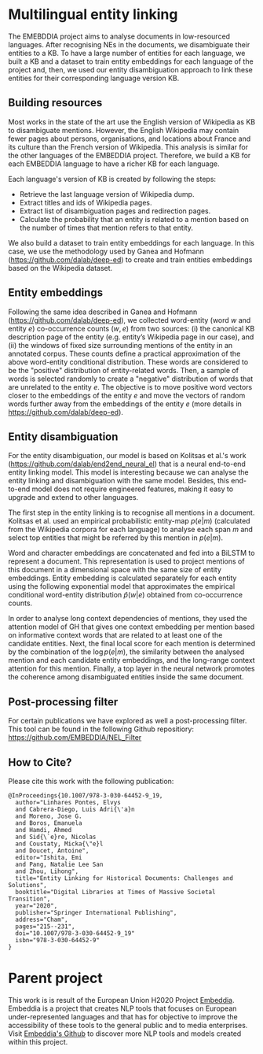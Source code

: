 # Multilingual entity linking

The EMEBDDIA project aims to analyse documents in low-resourced languages. After recognising NEs in the documents, we disambiguate their entities to a KB. To have a large number of entities for each language, we built a KB and a dataset to train entity embeddings for each language of the project and, then, we used our entity disambiguation approach to link these entities for their corresponding language version KB.

## Building resources

Most works in the state of the art use the English version of Wikipedia as KB to disambiguate mentions. However, the English Wikipedia may contain fewer pages about persons, organisations, and locations about France and its culture than the French version of Wikipedia. This analysis is similar for the other languages of the EMBEDDIA project. Therefore, we build a KB for each EMBEDDIA language to have a richer KB for each language.

Each language's version of KB is created by following the steps:
- Retrieve the last language version of Wikipedia dump.
- Extract titles and ids of Wikipedia pages.
- Extract list of disambiguation pages and redirection pages.
- Calculate the probability that an entity is related to a mention based on the number of times that mention refers to that entity.

We also build a dataset to train entity embeddings for each language. In this case, we use the methodology used by Ganea and Hofmann (https://github.com/dalab/deep-ed) to create and train entities embeddings based on the Wikipedia dataset.

## Entity embeddings

Following the same idea described in Ganea and Hofmann (https://github.com/dalab/deep-ed), we collected word-entity (word $w$ and entity $e$) co-occurrence counts $(w,e)$ from two sources: (i) the canonical KB description page of the entity (e.g. entity’s Wikipedia page in our case), and (ii) the windows of fixed size surrounding mentions of the entity in an annotated corpus. These counts define a practical approximation of the above word-entity conditional distribution. These words are considered to be the "positive" distribution of entity-related words. Then, a sample of words is selected randomly to create a "negative" distribution of words that are unrelated to the entity $e$. The objective is to move positive word vectors closer to the embeddings of the entity $e$ and move the vectors of random words further away from the embeddings of the entity $e$ (more details in https://github.com/dalab/deep-ed).

## Entity disambiguation

For the entity disambiguation, our model is based on Kolitsas et al.'s work (https://github.com/dalab/end2end_neural_el) that is a neural end-to-end entity linking model. This model is interesting because we can analyse the entity linking and disambiguation with the same model. Besides, this end-to-end model does not require engineered features, making it easy to upgrade and extend to other languages.

The first step in the entity linking is to recognise all mentions in a document. Kolitsas et al. used an empirical probabilistic entity-map $p(e|m)$ (calculated from the Wikipedia corpora for each language) to analyse each span $m$ and select top entities that might be referred by this mention in $p(e|m)$.

Word and character embeddings are concatenated and fed into a BiLSTM to represent a document. This representation is used to project mentions of this document in a dimensional space with the same size of entity embeddings. Entity embedding is calculated separately for each entity using the following exponential model that approximates the empirical conditional word-entity distribution $\widehat{p}(w|e)$ obtained from co-occurrence counts.

In order to analyse long context dependencies of mentions, they used the attention model of GH that gives one context embedding per mention based on informative context words that are related to at least one of the candidate entities.
Next, the final local score for each mention is determined by the combination of the $\log p(e|m)$, the similarity between the analysed mention and each candidate entity embeddings, and the long-range context attention for this mention.
Finally, a top layer in the neural network promotes the coherence among disambiguated entities inside the same document.

## Post-processing filter 

For certain publications we have explored as well a post-processing filter. This tool can be found in the following Github repositiory:
https://github.com/EMBEDDIA/NEL_Filter

## How to Cite?

Please cite this work with the following publication:
```
@InProceedings{10.1007/978-3-030-64452-9_19,
  author="Linhares Pontes, Elvys
  and Cabrera-Diego, Luis Adri{\'a}n
  and Moreno, Jose G.
  and Boros, Emanuela
  and Hamdi, Ahmed
  and Sid{\`e}re, Nicolas
  and Coustaty, Micka{\"e}l
  and Doucet, Antoine",
  editor="Ishita, Emi
  and Pang, Natalie Lee San
  and Zhou, Lihong",
  title="Entity Linking for Historical Documents: Challenges and Solutions",
  booktitle="Digital Libraries at Times of Massive Societal Transition",
  year="2020",
  publisher="Springer International Publishing",
  address="Cham",
  pages="215--231",
  doi="10.1007/978-3-030-64452-9_19"
  isbn="978-3-030-64452-9"
}
``` 

# Parent project

This work is is result of the European Union H2020 Project [Embeddia](http://embeddia.eu/). Embeddia is a project that creates NLP tools that focuses on European under-represented languages and that has for objective to improve the accessibility of these tools to the general public and to media enterprises. Visit [Embeddia's Github](https://github.com/orgs/EMBEDDIA/) to discover more NLP tools and models created within this project.
